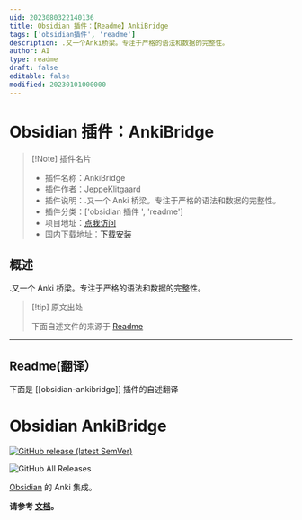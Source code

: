 ```yaml
---
uid: 2023080322140136
title: Obsidian 插件：【Readme】AnkiBridge
tags: ['obsidian插件', 'readme']
description: .又一个Anki桥梁。专注于严格的语法和数据的完整性。
author: AI
type: readme
draft: false
editable: false
modified: 20230101000000
---
```


# Obsidian 插件：AnkiBridge

> [!Note] 插件名片
> - 插件名称：AnkiBridge
> - 插件作者：JeppeKlitgaard
> - 插件说明：.又一个 Anki 桥梁。专注于严格的语法和数据的完整性。
> - 插件分类：['obsidian 插件 ', 'readme']
> - 项目地址：[点我访问](https://github.com/JeppeKlitgaard/ObsidianAnkiBridge)
> - 国内下载地址：[下载安装](https://pkmer.cn/products/plugin/pluginMarket/?obsidian-ankibridge)

## 概述

.又一个 Anki 桥梁。专注于严格的语法和数据的完整性。

> [!tip] 原文出处
>
>下面自述文件的来源于 [Readme](https://ghproxy.net/https://raw.githubusercontent.com/JeppeKlitgaard/ObsidianAnkiBridge/master/README.md)
>

---

## Readme(翻译）

下面是 [[obsidian-ankibridge]] 插件的自述翻译

# Obsidian AnkiBridge

[![GitHub release (latest SemVer)](https://img.shields.io/github/v/release/JeppeKlitgaard/ObsidianAnkiBridge?style=for-the-badge&sort=semver)](https://github.com/JeppeKlitgaard/ObsidianAnkiBridge/releases/latest)

![GitHub All Releases](https://img.shields.io/github/downloads/JeppeKlitgaard/ObsidianAnkiBridge/total?style=for-the-badge)

[Obsidian](https://obsidian.md/) 的 Anki 集成。

**请参考 [文档](https://jeppeklitgaard.github.io/ObsidianAnkiBridge/)。**

